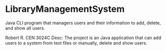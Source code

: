 # LibraryManagementSystem
Java CLI program that managers users and their information to add, delete, and show all users.

  Robert R.
  CEN 3024C
  Desc: The project is an Java application that can add users to a system from text files or manually, delete and show users.
